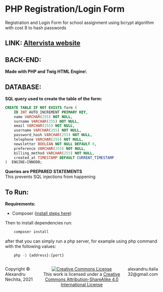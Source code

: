 # PHP Registration/Login Form

Registration and Login Form for school assignment using bcrypt algorithm with cost 8 to hash passwords

## **LINK:** [Altervista website](https://alex0.altervista.org/test/login.php)

## **BACK-END:**

**Made with PHP and Twig HTML Engine**\

## **DATABASE:**

**SQL query used to create the table of the form:**

```sql
CREATE TABLE IF NOT EXISTS form (
    ID INT AUTO_INCREMENT PRIMARY KEY,
    name VARCHAR(255) NOT NULL,
    surname VARCHAR(255) NOT NULL,
    email VARCHAR(255) NOT NULL,
    username VARCHAR(255) NOT NULL,
    password_hash VARCHAR(255) NOT NULL,
    telephone VARCHAR(255) NOT NULL,
    newsletter BOOLEAN NOT NULL DEFAULT 0,
    preference VARCHAR(255) NOT NULL,
    billing_method VARCHAR(255) NOT NULL,
    created_at TIMESTAMP DEFAULT CURRENT_TIMESTAMP
)  ENGINE=INNODB;
```

**Queries are PREPARED STATEMENTS**\
This prevents SQL injections from happening

## **To Run:**

**Requirements:**

- Composer ([install steps here](https://getcomposer.org/download/))

Then to install dependencies run:

```bash
    composer install
```

after that you can simply run a php server, for example using php command with the following values:

```bash
    php -S {address}:{port}
```

<footer>
<p style="float:left; width: 20%;">
Copyright © Alexandru Nechita, 2021
</p>
<p style="float:left; width: 60%; text-align:center;">
<a rel="license" href="http://creativecommons.org/licenses/by-sa/4.0/"><img alt="Creative Commons License" style="border-width:0" src="https://i.creativecommons.org/l/by-sa/4.0/88x31.png" /></a><br />This work is licensed under a <a rel="license" href="http://creativecommons.org/licenses/by-sa/4.0/">Creative Commons Attribution-ShareAlike 4.0 International License</a>
</p>
<p style="float:left; width: 20%;">
alexandru.italia32@gmail.com
</p>
</footer>
